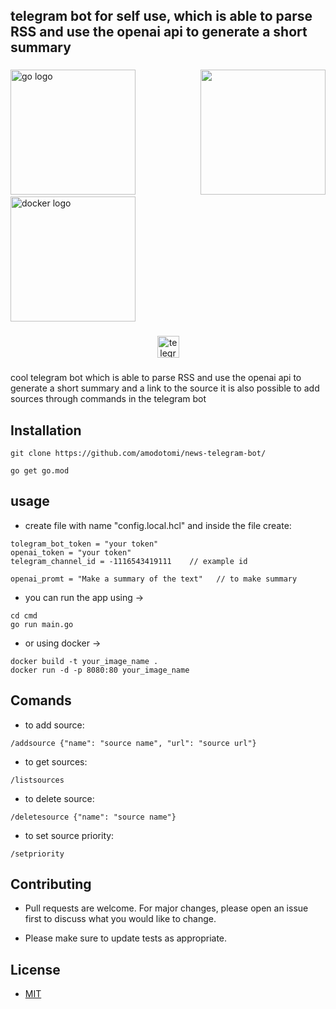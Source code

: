 <h2 align="left">telegram bot for self use, which is able to parse RSS and use the openai api to generate a short summary</h2>

###

<img align="right" height="200" src="https://media.tenor.com/6OCEdkhjHKUAAAAC/d4dj-first-mix-d4dj.gif"  />

###

<div align="left">
  <img src="https://cdn.jsdelivr.net/gh/devicons/devicon/icons/go/go-original.svg" height="200" alt="go logo"  />
  <img width="" />
  <img src="https://cdn.jsdelivr.net/gh/devicons/devicon/icons/docker/docker-original.svg" height="200" alt="docker logo"  />
</div>

###

<div align="center">
  <a href="#" target="_blank">
    <img src="https://img.shields.io/static/v1?message=bot_ai_rss_man&logo=telegram&label=&color=2CA5E0&logoColor=white&labelColor=&style=for-the-badge" height="35" alt="telegram logo"  />
  </a>
</div>

###

cool telegram bot 
which is able to parse RSS and use the openai api to generate a short summary and a link to the source
it is also possible to add sources through commands in the telegram bot

## Installation

```
git clone https://github.com/amodotomi/news-telegram-bot/
```

```
go get go.mod
```

## usage
- create file with name "config.local.hcl" and inside the file create:
```
tolegram_bot_token = "your token"
openai_token = "your token"
telegram_channel_id = -1116543419111    // example id

openai_promt = "Make a summary of the text"   // to make summary
```
- you can run the app using ->
```
cd cmd
go run main.go
```

- or using docker ->
```
docker build -t your_image_name .
docker run -d -p 8080:80 your_image_name
```

## Comands
- to add source:
```
/addsource {"name": "source name", "url": "source url"}
```
- to get sources:
```
/listsources
```
- to delete source:
```
/deletesource {"name": "source name"}
```
- to set source priority:
```
/setpriority 
```

## Contributing

- Pull requests are welcome. For major changes, please open an issue first
to discuss what you would like to change.

- Please make sure to update tests as appropriate.

## License

- [MIT](https://choosealicense.com/licenses/mit/)
